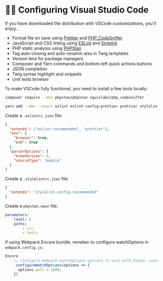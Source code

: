 # 👨‍💻 Configuring Visual Studio Code

If you have downloaded the distribution with VSCode customizations, you'll enjoy...

- Format file on save using [Prettier](https://prettier.io) and [PHP_CodeSniffer](https://github.com/squizlabs/PHP_CodeSniffer)
- JavaScript and CSS linting using [ESLint](https://eslint.org) and [Stylelint](https://stylelint.io)
- PHP static analysis using [PHPStan](https://phpstan.org)
- Tag auto-closing and auto-renamin also in Twig templates
- Version lens for package managers
- Composer and Yarn commands and bottom-left quick actions buttons
- JSON completion
- Twig syntax highlight and snippets
- Unit tests browser

To make VSCode fully functional, you need to install a few tools locally:

```bash
composer require --dev phpstan/phpstan squizlabs/php_codesniffer
```

```bash
yarn add --dev --exact eslint eslint-config-prettier prettier stylelint stylelint-config-recommended
```

Create a `.eslintrc.json` file:

```json
{
  "extends": ["eslint:recommended", "prettier"],
  "env": {
    "browser": true,
    "es6": true
  },
  "parserOptions": {
    "ecmaVersion": 6,
    "sourceType": "module"
  }
}
```

Create a `.stylelintrc.json` file:

```json
{
  "extends": "stylelint-config-recommended"
}
```

Create a `phpstan.neon` file:

```yaml
parameters:
    level: 6
    paths:
        - src
        - tests
```

If using Webpack Encore bundle, remeber to configure watchOptions in `webpack.config.js`:

```js
Encore
    // Configure Webpack watchOptions options to work with Docker containers
    .configureWatchOptions(options => {
      options.poll = 1000;
    })
```
